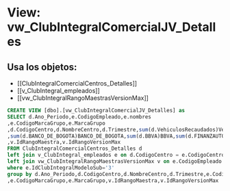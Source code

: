 # View: vw_ClubIntegralComercialJV_Detalles

## Usa los objetos:
- [[ClubIntegralComercialCentros_Detalles]]
- [[v_ClubIntegral_empleados]]
- [[vw_ClubIntegralRangoMaestrasVersionMax]]

```sql
CREATE VIEW [dbo].[vw_ClubIntegralComercialJV_Detalles] as
SELECT d.Ano_Periodo,e.CodigoEmpleado,e.nombres
,e.CodigoMarcaGrupo,e.MarcaGrupo
,d.CodigoCentro,d.NombreCentro,d.Trimestre,sum(d.VehiculosRecaudados)VehiculosRecaudados
,sum(d.BANCO_DE_BOGOTA)BANCO_DE_BOGOTA,sum(d.BBVA)BBVA,sum(d.FINANZAUTO)FINANZAUTO,sum(d.DAVIVIENDA)DAVIVIENDA,sum(d.FINANDINA)FINANDINA,sum(d.OCCIDENTE)OCCIDENTE,sum(d.BANCOLOMBIA)BANCOLOMBIA,sum(d.RCI)RCI,sum(d.AUTORIZADAS)AUTORIZADAS,sum(d.NO_AUTORIZADAS)NO_AUTORIZADAS,sum(d.TotalCreditos)TotalCreditos
,v.IdRangoMaestra,v.IdRangoVersionMax
FROM ClubIntegralComercialCentros_Detalles d
left join v_ClubIntegral_empleados e on d.CodigoCentro = e.CodigoCentro
left join vw_ClubIntegralRangoMaestrasVersionMax v on e.CodigoEmpleado = v.CodigoEmpleado
where e.IdClubIntegralModeloSub='3'
group by d.Ano_Periodo,d.CodigoCentro,d.NombreCentro,d.Trimestre,e.CodigoEmpleado,e.nombres
,e.CodigoMarcaGrupo,e.MarcaGrupo,v.IdRangoMaestra,v.IdRangoVersionMax

```
